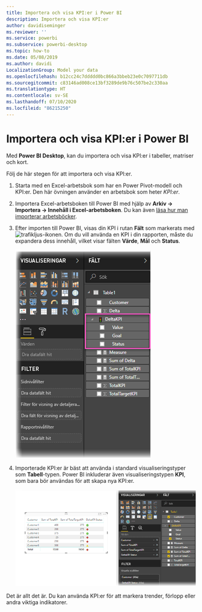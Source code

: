 ```yaml
---
title: Importera och visa KPI:er i Power BI
description: Importera och visa KPI:er
author: davidiseminger
ms.reviewer: ''
ms.service: powerbi
ms.subservice: powerbi-desktop
ms.topic: how-to
ms.date: 05/08/2019
ms.author: davidi
LocalizationGroup: Model your data
ms.openlocfilehash: b12cc24c7ddddd0bc866a3bbeb23e0c7097711db
ms.sourcegitcommit: c83146ad008ce13bf3289de9b76c507be2c330aa
ms.translationtype: HT
ms.contentlocale: sv-SE
ms.lasthandoff: 07/10/2020
ms.locfileid: "86215250"
---
```

# <a name="import-and-display-kpis-in-power-bi"></a>Importera och visa KPI:er i Power BI
Med **Power BI Desktop**, kan du importera och visa KPI:er i tabeller, matriser och kort.

Följ de här stegen för att importera och visa KPI:er.

1. Starta med en Excel-arbetsbok som har en Power Pivot-modell och KPI:er. Den här övningen använder en arbetsbok som heter *KPI:er*.

1. Importera Excel-arbetsboken till Power BI med hjälp av **Arkiv -> Importera -> Innehåll i Excel-arbetsboken**. Du kan även [läsa hur man importerar arbetsböcker](../connect-data/desktop-import-excel-workbooks.md). 

1. Efter importen till Power BI, visas din KPI i rutan **Fält** som markerats med ![trafikljus](media/desktop-import-and-display-kpis/traffic.png)-ikonen. Om du vill använda en KPI i din rapporten, måste du expandera dess innehåll, vilket visar fälten **Värde**, **Mål** och **Status**.

    ![Skärmbild av Power BI Desktop med DeltaKPI expanderat i rutan Fält.](media/desktop-import-and-display-kpis/desktoppreviewfeatureon2.png)
 
1. Importerade KPI:er är bäst att använda i standard visualiseringstyper som **Tabell**-typen. Power BI inkluderar även visualiseringstypen **KPI**, som bara bör användas för att skapa nya KPI:er.
   
    ![Skärmbild av Power BI Desktop med Table1-fälten valda i rutan Fält.](media/desktop-import-and-display-kpis/desktoppreviewfeatureon3.png)

Det är allt det är. Du kan använda KPI:er för att markera trender, förlopp eller andra viktiga indikatorer.
